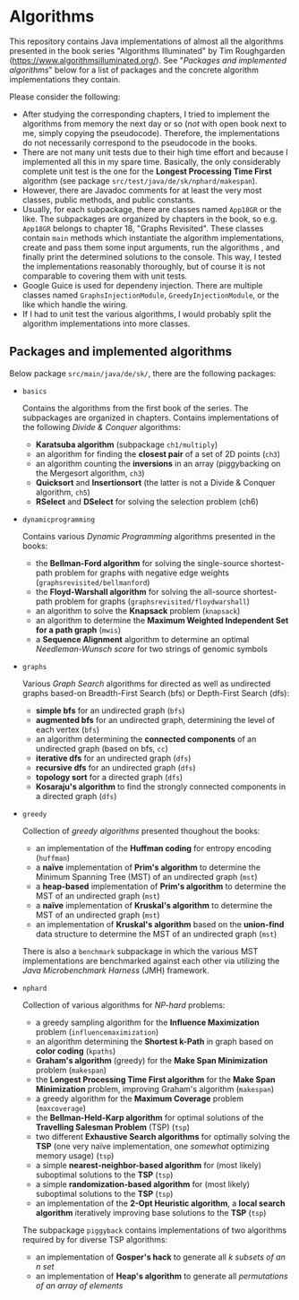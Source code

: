 # Algorithms

This repository contains Java implementations of almost all the algorithms presented in the book series "Algorithms Illuminated" by Tim Roughgarden (https://www.algorithmsilluminated.org/). See "*Packages and implemented algorithms*" below for a list of packages and the concrete algorithm implementations they contain.

Please consider the following:
- After studying the corresponding chapters, I tried to implement the algorithms from memory the next day or so (*not* with open book next to me, simply copying the pseudocode). Therefore, the implementations do not necessarily correspond to the pseudocode in the books.
- There are not many unit tests due to their high time effort and because I implemented all this in my spare time. Basically, the only considerably complete unit test is the one for the **Longest Processing Time First** algorithm (see package `src/test/java/de/sk/nphard/makespan`).
- However, there are Javadoc comments for at least the very most classes, public methods, and public constants.
- Usually, for each subpackage, there are classes named `App18GR` or the like. The subpackages are organized by chapters in the book, so e.g. `App18GR` belongs to chapter 18, "Graphs Revisited". These classes contain `main` methods which instantiate the algorithm implementations, create and pass them some input arguments, run the algorithms , and finally print the determined solutions to the console. This way, I tested the implementations reasonably thoroughly, but of course it is not comparable to covering them with unit tests.
- Google Guice is used for dependeny injection. There are multiple classes named `GraphsInjectionModule`, `GreedyInjectionModule`, or the like which handle the wiring.
- If I had to unit test the various algorithms, I would probably split the algorithm implementations into more classes.


## Packages and implemented algorithms
Below package `src/main/java/de/sk/`, there are the following packages:
- `basics`
  
  Contains the algorithms from the first book of the series. The subpackages are organized in chapters. Contains implementations of the following *Divide & Conquer* algorithms:
  - **Karatsuba algorithm** (subpackage `ch1/multiply`)
  - an algorithm for finding the **closest pair** of a set of 2D points (`ch3`)
  - an algorithm counting the **inversions** in an array (piggybacking on the Mergesort algorithm, `ch3`)
  - **Quicksort** and **Insertionsort** (the latter is not a Divide & Conquer algorithm, `ch5`)
  - **RSelect** and **DSelect** for solving the selection problem (ch6)
  
- `dynamicprogramming`
  
  Contains various *Dynamic Programming* algorithms presented in the books:
  - the **Bellman-Ford algorithm** for solving the single-source shortest-path problem for graphs with negative edge weights (`graphsrevisited/bellmanford`)
  - the **Floyd-Warshall algorithm** for solving the all-source shortest-path problem for graphs (`graphsrevisited/floydwarshall`)
  - an algorithm to solve the **Knapsack** problem (`knapsack`)
  - an algorithm to determine the **Maximum Weighted Independent Set for a path graph** (`mwis`)
  - a **Sequence Alignment** algorithm to determine an optimal *Needleman-Wunsch score* for two strings of genomic symbols
  
- `graphs`

  Various *Graph Search* algorithms for directed as well as undirected graphs based-on Breadth-First Search (bfs) or Depth-First Search (dfs):
  - **simple bfs** for an undirected graph (`bfs`)
  - **augmented bfs** for an undirected graph, determining the level of each vertex (`bfs`)
  - an algorithm determining the **connected components** of an undirected graph (based on bfs, `cc`)
  - **iterative dfs** for an undirected graph (`dfs`)
  - **recursive dfs** for an undirected graph (`dfs`)
  - **topology sort** for a directed graph (`dfs`)
  - **Kosaraju's algorithm** to find the strongly connected components in a directed graph (`dfs`)
  
- `greedy`

  Collection of *greedy algorithms* presented thoughout the books:
  - an implementation of the **Huffman coding** for entropy encoding (`huffman`)
  - a **naïve** implementation of **Prim's algorithm** to determine the Minimum Spanning Tree (MST) of an undirected graph (`mst`)
  - a **heap-based** implementation of **Prim's algorithm** to determine the MST of an undirected graph (`mst`)
  - a **naïve** implementation of **Kruskal's algorithm** to determine the MST of an undirected graph (`mst`)
  - an implementation of **Kruskal's algorithm** based on the **union-find** data structure to determine the MST of an undirected graph (`mst`)
  
  There is also a `benchmark` subpackage in which the various MST implementations are benchmarked against each other via utilizing the *Java Microbenchmark Harness* (JMH) framework.
  
- `nphard`

  Collection of various algorithms for *NP-hard* problems:
  - a greedy sampling algorithm for the **Influence Maximization** problem (`influencemaximization`)
  - an algorithm determining the **Shortest k-Path** in graph based on **color coding** (`kpaths`)
  - **Graham's algorithm** (greedy) for the **Make Span Minimization** problem (`makespan`)
  - the **Longest Processing Time First algorithm** for the **Make Span Minimization** problem, improving Graham's algorithm (`makespan`)
  - a greedy algorithm for the **Maximum Coverage** problem (`maxcoverage`)
  - the **Bellman-Held-Karp algorithm** for optimal solutions of the **Travelling Salesman Problem** (TSP) (`tsp`)
  - two different **Exhaustive Search algorithms** for optimally solving the **TSP** (one very naïve implementation, one *somewhat* optimizing memory usage) (`tsp`)
  - a simple **nearest-neighbor-based algorithm** for (most likely) suboptimal solutions to the **TSP** (`tsp`)
  - a simple **randomization-based algorithm** for (most likely) suboptimal solutions to the **TSP** (`tsp`)
  - an implementation of the **2-Opt Heuristic algorithm**, a **local search algorithm** iteratively improving base solutions to the **TSP** (`tsp`)
  
  The subpackage `piggyback` contains implementations of two algorithms required by for diverse TSP algorithms:
  - an implementation of **Gosper's hack** to generate all *k subsets of an n set*
  - an implementation of **Heap's algorithm** to generate all *permutations of an array of elements*
